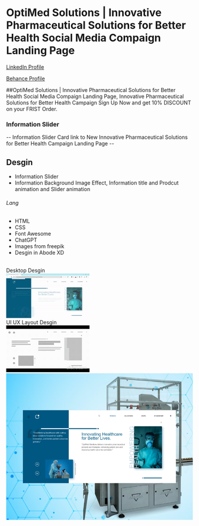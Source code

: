 # OptiMed Solutions | Innovative Pharmaceutical Solutions for Better Health Social Media Compaign Landing Page
<a href="https://www.linkedin.com/in/dharmendraverma95/" target="_blank">LinkedIn Profile </a>

<a href="https://www.behance.net/dhirukumar" target="_blank">Behance Profile </a>

##OptiMed Solutions | Innovative Pharmaceutical Solutions for Better Health Social Media Compaign Landing Page, Innovative Pharmaceutical Solutions for Better Health Campaign Sign Up Now and get 10% DISCOUNT on your FRIST Order.

### Information Slider
-- Information Slider Card link to New Innovative Pharmaceutical Solutions for Better Health Campaign Landing Page --

## Desgin 
<ul>
  <li>Information Slider</li>
  <li>Information Background Image Effect, Information title and Prodcut animation and Slider animation </li>
</ul>

###### Lang
<ul>
  <li>HTML</li>
  <li>CSS</li>
  <li>Font Awesome</li>
  <li>ChatGPT</li>
  <li>Images from freepik</li>
  <li>Desgin in Abode XD</li>
</ul>
<br>
<span>Desktop Desgin</span><br/>
<a href="https://www.behance.net/gallery/214086007/OptiMed-Solutions-Landing-Page" target="_blank" >
<img src="./img/landing-page.gif" width="225px"/>
</a>
<br>
<span>UI UX Layout Desgin</span><br/>
<a href="https://www.behance.net/gallery/214086007/OptiMed-Solutions-Landing-Page" target="_blank" >
<img src="./img/ui-ux-layout landing-page.gif" width="225px"/>
</a>
<a href="https://www.behance.net/gallery/214086007/OptiMed-Solutions-Landing-Page" target="_blank" >
<img src="./img/cover.png" width="575px"/>
</a>





